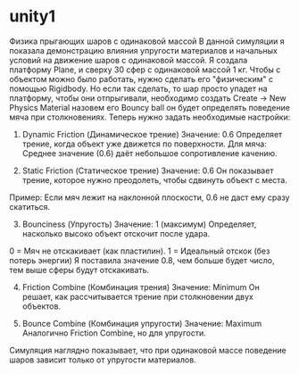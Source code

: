 # unity1
Физика прыгающих шаров с одинаковой массой
В данной симуляции я показала демонстрацию влияния упругости материалов и начальных условий на движение шаров с одинаковой массой. 
Я создала платформу Plane, и сверху 30 сфер с одинаковой массой 1 кг.
Чтобы с объектом можно было работать, нужно сделать его "физическим" с помощью Rigidbody. 
Но если так сделать, то шар просто упадет на платформу, чтобы они отпрыгивали, необходимо создать Create -> New Physics Material назовем его Bouncy ball он будет определять поведение мяча при столкновениях. 
Теперь нужно задать необходимые настройки:

1. Dynamic Friction (Динамическое трение)
Значение: 0.6
Определяет трение, когда объект уже движется по поверхности.
Для мяча:
Среднее значение (0.6) даёт небольшое сопротивление качению.

2. Static Friction (Статическое трение)
Значение: 0.6
Он показывает трение, которое нужно преодолеть, чтобы сдвинуть объект с места.

Пример:
Если мяч лежит на наклонной плоскости, 0.6 не даст ему сразу скатиться.

3. Bounciness (Упругость)
Значение: 1 (максимум)
Определяет, насколько высоко объект отскочит после удара.

0 = Мяч не отскакивает (как пластилин).
1 = Идеальный отскок (без потерь энергии)
Я поставила значение 0.8, чем больше будет число, тем выше сферы будут отскакивать.

4. Friction Combine (Комбинация трения)
Значение: Minimum
Он решает, как рассчитывается трение при столкновении двух объектов.

5. Bounce Combine (Комбинация упругости)
Значение: Maximum
Аналогично Friction Combine, но для упругости.

Симуляция наглядно показывает, что при одинаковой массе поведение шаров зависит только от упругости материалов.
